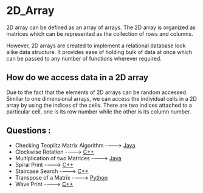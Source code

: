  # 2D_Array
 
2D array can be defined as an array of arrays. The 2D array is organized as matrices which can be represented as the collection of rows and columns.

However, 2D arrays are created to implement a relational database look alike data structure. It provides ease of holding bulk of data at once which can be passed to any number of functions wherever required.

## How do we access data in a 2D array
Due to the fact that the elements of 2D arrays can be random accessed. Similar to one dimensional arrays, we can access the individual cells in a 2D array by using the indices of the cells. There are two indices attached to a particular cell, one is its row number while the other is its column number.

## Questions :

* Checking Teoplitz Matrix Algorithm ----> [Java](/Code/Java/Toeplitz.java)
* Clockwise Rotation ----> [C++](/Code/C++/2d_matrix_rotation_90degree_clockwise.cpp)
* Multiplication of two Matrices ----> [Java](/Code/Java/matrixop_mul.java)
* Spiral Print ----> [C++](/Code/C++/spiral_print.cpp)
* Staircase Search ----> [C++](/Code/C++/staircase_search.cpp)
* Transpose of a Matrix ----> [Python](/Code/Python/Transpose_of_matrix.py)
* Wave Print ----> [C++](/Code/C++/wave_print.cpp)